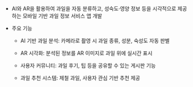 - AI와 AR을 활용하여 과일을 자동 분류하고, 성숙도·영양 정보 등을 시각적으로 제공하는 모바일 기반 과일 정보 서비스 앱 개발

- 주요 기능
  - AI 기반 과일 분석: 카메라로 촬영 시 과일 종류, 성분, 숙성도 자동 판별

  - AR 시각화: 분석된 정보를 AR 이미지로 과일 위에 실시간 표시

  - 사용자 커뮤니티: 과일 후기, 팁 등을 공유할 수 있는 게시판 기능

  - 과일 추천 시스템: 제철 과일, 사용자 관심 기반 추천 제공